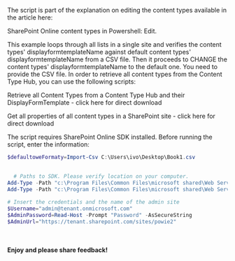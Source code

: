 The script is part of the explanation on editing the content types available in the article here:

SharePoint Online content types in Powershell: Edit.

 

This example loops through all lists in a single site and verifies the content types' displayformtemplateName against default content types' displayformtemplateName from a CSV file. Then it proceeds to CHANGE the content types' displayformtemplateName to the default one.  You need to provide the CSV file. In order to retrieve all content types from the Content Type Hub, you can use the following scripts:

Retrieve all Content Types from a Content Type Hub and their DisplayFormTemplate - click here for direct download

Get all properties of all content types in a SharePoint site - click here for direct download

 

 

 

 

 

The script requires SharePoint Online SDK installed. Before running the script, enter the information:

 

```PowerShell
$defaultoweFormaty=Import-Csv C:\Users\ivo\Desktop\Book1.csv
 

  # Paths to SDK. Please verify location on your computer. 
Add-Type -Path "c:\Program Files\Common Files\microsoft shared\Web Server Extensions\15\ISAPI\Microsoft.SharePoint.Client.dll"  
Add-Type -Path "c:\Program Files\Common Files\microsoft shared\Web Server Extensions\15\ISAPI\Microsoft.SharePoint.Client.Runtime.dll"  
 
# Insert the credentials and the name of the admin site 
$Username="admin@tenant.onmicrosoft.com" 
$AdminPassword=Read-Host -Prompt "Password" -AsSecureString 
$AdminUrl="https://tenant.sharepoint.com/sites/powie2" 
``` 
       
 
 

 

<br/><br/>
<b>Enjoy and please share feedback!</b>
 
